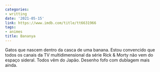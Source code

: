 ```yaml
---
categories:
- writting
date: '2021-05-15'
link: https://www.imdb.com/title/tt6631966
tags:
- animes
title: Bananya
---
```


Gatos que nascem dentro da casca de uma banana. Estou convencido que todos os canais da TV multidimensional da série Rick & Morty não vem do espaço sideral. Todos vêm do Japão. Desenho fofo com dublagem mais ainda.